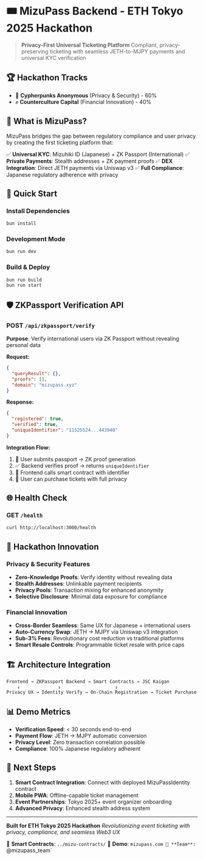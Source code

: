 # 🎟️ MizuPass Backend - ETH Tokyo 2025 Hackathon

> **Privacy-First Universal Ticketing Platform**
> Compliant, privacy-preserving ticketing with seamless JETH-to-MJPY payments and universal KYC verification

## 🏆 Hackathon Tracks
- 🥷 **Cypherpunks Anonymous** (Privacy & Security) - 60%
- ✊ **Counterculture Capital** (Financial Innovation) - 40%

## 🚀 What is MizuPass?

MizuPass bridges the gap between regulatory compliance and user privacy by creating the first ticketing platform that:

✅ **Universal KYC**: Mizuhiki ID (Japanese) + ZK Passport (International)
✅ **Private Payments**: Stealth addresses + ZK payment proofs
✅ **DEX Integration**: Direct JETH payments via Uniswap v3
✅ **Full Compliance**: Japanese regulatory adherence with privacy

## 🔧 Quick Start

### Install Dependencies
```bash
bun install
```

### Development Mode
```bash
bun run dev
```

### Build & Deploy
```bash
bun run build
bun run start
```

## 🛡️ ZKPassport Verification API

### POST `/api/zkpassport/verify`

**Purpose**: Verify international users via ZK Passport without revealing personal data

**Request:**
```json
{
  "queryResult": {},
  "proofs": [],
  "domain": "mizupass.xyz"
}
```

**Response:**
```json
{
  "registered": true,
  "verified": true,
  "uniqueIdentifier": "11525524...443940"
}
```

**Integration Flow:**
1. 🔐 User submits passport → ZK proof generation
2. ✅ Backend verifies proof → returns `uniqueIdentifier`
3. 🏪 Frontend calls smart contract with identifier
4. 🎫 User can purchase tickets with full privacy

## 🌐 Health Check

### GET `/health`
```bash
curl http://localhost:3000/health
```

## 🎯 Hackathon Innovation

### Privacy & Security Features
- **Zero-Knowledge Proofs**: Verify identity without revealing data
- **Stealth Addresses**: Unlinkable payment recipients
- **Privacy Pools**: Transaction mixing for enhanced anonymity
- **Selective Disclosure**: Minimal data exposure for compliance

### Financial Innovation
- **Cross-Border Seamless**: Same UX for Japanese + international users
- **Auto-Currency Swap**: JETH → MJPY via Uniswap v3 integration
- **Sub-3% Fees**: Revolutionary cost reduction vs traditional platforms
- **Smart Resale Controls**: Programmable ticket resale with price caps

## 🏗️ Architecture Integration

```
Frontend → ZKPassport Backend → Smart Contracts → JSC Kaigan
    ↓              ↓                    ↓
Privacy UX → Identity Verify → On-Chain Registration → Ticket Purchase
```

## 📊 Demo Metrics

- **Verification Speed**: < 30 seconds end-to-end
- **Payment Flow**: JETH → MJPY automatic conversion
- **Privacy Level**: Zero transaction correlation possible
- **Compliance**: 100% Japanese regulatory adherent

## 🎪 Next Steps

1. **Smart Contract Integration**: Connect with deployed MizuPassIdentity contract
2. **Mobile PWA**: Offline-capable ticket management
3. **Event Partnerships**: Tokyo 2025+ event organizer onboarding
4. **Advanced Privacy**: Enhanced stealth address system

---

**Built for ETH Tokyo 2025 Hackathon**
*Revolutionizing event ticketing with privacy, compliance, and seamless Web3 UX*

🔗 **Smart Contracts**: `../mizu-contracts/`
📱 **Demo**: `mizupass.com
💬 **Team**: `@mizupass_team`